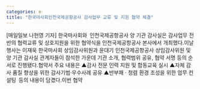 ```yaml
---
categories: e
title: "한국마사회인천국제공항공사 감사업무 교류 및 지원 협약 체결"
---
```

[매일일보 나헌영 기자] 한국마사회와 인천국제공항공사 양 기관 감사실은 감사업무 전반의 협력교류 및 상호지원을 위한 협약식을 인천국제공항공사 본사에서 개최했다.이날 행사는 이재욱 한국마사회 상임감사위원과 윤대기 인천국제공항공사 상임감사위원 및 양 기관 감사실 관계자들이 참석한 가운데 기관 소개, 협력범위 공유, 협약 서명 등의 순서로 진행됐다.협약서 주요 내용은 ▲감사 전문 인력 지원 및 합동교육 실시 ▲자체 감사 품질 향상을 위한 감사기법·우수사례 공유 ▲반부패 · 청렴 환경 조성을 위한 업무 컨설팅 등의 내용이 담겼다.이번 협약